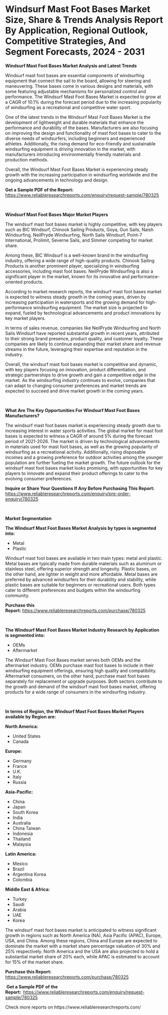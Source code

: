 <p><h1>Windsurf Mast Foot Bases Market Size, Share & Trends Analysis Report By Application, Regional Outlook, Competitive Strategies, And Segment Forecasts, 2024 - 2031</h1></p><p><strong>Windsurf Mast Foot Bases Market Analysis and Latest Trends</strong></p>
<p><p>Windsurf mast foot bases are essential components of windsurfing equipment that connect the sail to the board, allowing for steering and maneuvering. These bases come in various designs and materials, with some featuring adjustable mechanisms for personalized control and performance. The Windsurf Mast Foot Bases Market is expected to grow at a CAGR of 10.1% during the forecast period due to the increasing popularity of windsurfing as a recreational and competitive water sport.</p><p>One of the latest trends in the Windsurf Mast Foot Bases Market is the development of lightweight and durable materials that enhance the performance and durability of the bases. Manufacturers are also focusing on improving the design and functionality of mast foot bases to cater to the diverse needs of windsurfers, including beginners and experienced athletes. Additionally, the rising demand for eco-friendly and sustainable windsurfing equipment is driving innovation in the market, with manufacturers introducing environmentally friendly materials and production methods.</p><p>Overall, the Windsurf Mast Foot Bases Market is experiencing steady growth with the increasing participation in windsurfing worldwide and the ongoing advancements in technology and design.</p></p>
<p><strong>Get a Sample PDF of the Report:&nbsp;</strong> <a href="https://www.reliableresearchreports.com/enquiry/request-sample/780325">https://www.reliableresearchreports.com/enquiry/request-sample/780325</a></p>
<p>&nbsp;</p>
<p><strong>Windsurf Mast Foot Bases Major Market Players</strong></p>
<p><p>The windsurf mast foot bases market is highly competitive, with key players such as BIC Windsurf, Chinook Sailing Products, Goya, Gun Sails, Naish Windsurfing, NeilPryde Windsurfing, North Sails Windsurf, Point-7 International, Prolimit, Severne Sails, and Simmer competing for market share. </p><p>Among these, BIC Windsurf is a well-known brand in the windsurfing industry, offering a wide range of high-quality products. Chinook Sailing Products is another prominent player, specializing in windsurfing accessories, including mast foot bases. NeilPryde Windsurfing is also a significant player in the market, known for its innovative and performance-oriented products. </p><p>According to market research reports, the windsurf mast foot bases market is expected to witness steady growth in the coming years, driven by increasing participation in watersports and the growing demand for high-performance windsurfing equipment. The market size is projected to expand, fueled by technological advancements and product innovations by key market players.</p><p>In terms of sales revenue, companies like NeilPryde Windsurfing and North Sails Windsurf have reported substantial growth in recent years, attributed to their strong brand presence, product quality, and customer loyalty. These companies are likely to continue expanding their market share and revenue streams in the future, leveraging their expertise and reputation in the industry.</p><p>Overall, the windsurf mast foot bases market is competitive and dynamic, with key players focusing on innovation, product differentiation, and strategic partnerships to drive growth and gain a competitive edge in the market. As the windsurfing industry continues to evolve, companies that can adapt to changing consumer preferences and market trends are expected to succeed and drive market growth in the coming years.</p></p>
<p>&nbsp;</p>
<p><strong>What Are The Key Opportunities For Windsurf Mast Foot Bases Manufacturers?</strong></p>
<p><p>The windsurf mast foot bases market is experiencing steady growth due to increasing interest in water sports activities. The global market for mast foot bases is expected to witness a CAGR of around 5% during the forecast period of 2021-2026. The market is driven by technological advancements in materials used for mast foot bases, as well as the growing popularity of windsurfing as a recreational activity. Additionally, rising disposable incomes and a growing preference for outdoor activities among the younger population are further fueling the market growth. The future outlook for the windsurf mast foot bases market looks promising, with opportunities for key players to innovate and expand their product offerings to cater to the evolving consumer preferences.</p></p>
<p><strong>Inquire or Share Your Questions If Any Before Purchasing This Report:</strong> <a href="https://www.reliableresearchreports.com/enquiry/pre-order-enquiry/780325">https://www.reliableresearchreports.com/enquiry/pre-order-enquiry/780325</a></p>
<p>&nbsp;</p>
<p><strong>Market Segmentation</strong></p>
<p><strong>The Windsurf Mast Foot Bases Market Analysis by types is segmented into:</strong></p>
<p><ul><li>Metal</li><li>Plastic</li></ul></p>
<p><p>Windsurf mast foot bases are available in two main types: metal and plastic. Metal bases are typically made from durable materials such as aluminum or stainless steel, offering superior strength and longevity. Plastic bases, on the other hand, are lighter in weight and more affordable. Metal bases are preferred by advanced windsurfers for their durability and stability, while plastic bases are suitable for beginners or recreational users. Both types cater to different preferences and budgets within the windsurfing community.</p></p>
<p><strong>Purchase this Report:&nbsp;</strong><a href="https://www.reliableresearchreports.com/purchase/780325">https://www.reliableresearchreports.com/purchase/780325</a></p>
<p>&nbsp;</p>
<p><strong>The Windsurf Mast Foot Bases Market Industry Research by Application is segmented into:</strong></p>
<p><ul><li>OEMs</li><li>Aftermarket</li></ul></p>
<p><p>The Windsurf Mast Foot Bases market serves both OEMs and the aftermarket industry. OEMs purchase mast foot bases to include in their windsurfing equipment offerings, ensuring high quality and compatibility. Aftermarket consumers, on the other hand, purchase mast foot bases separately for replacement or upgrade purposes. Both sectors contribute to the growth and demand of the windsurf mast foot bases market, offering products for a wide range of consumers in the windsurfing industry.</p></p>
<p>&nbsp;</p>
<p><strong>In terms of Region, the Windsurf Mast Foot Bases Market Players available by Region are:</strong></p>
<p>
    <p> <strong> North America: </strong>
        <ul>
            <li>United States</li>
            <li>Canada</li>
        </ul>
        </p> 
    <p> <strong> Europe: </strong>
        <ul>
            <li>Germany</li>
            <li>France</li>
            <li>U.K.</li>
            <li>Italy</li>
            <li>Russia</li>
        </ul>
        </p> 
    <p> <strong> Asia-Pacific: </strong>
        <ul>
            <li>China</li>
            <li>Japan</li>
            <li>South Korea</li>
            <li>India</li>
            <li>Australia</li>
            <li>China Taiwan</li>
            <li>Indonesia</li>
            <li>Thailand</li>
            <li>Malaysia</li>
        </ul>
        </p> 
    <p> <strong> Latin America: </strong>
        <ul>
            <li>Mexico</li>
            <li>Brazil</li>
            <li>Argentina Korea</li>
            <li>Colombia</li>
        </ul>
        </p> 
    <p> <strong> Middle East & Africa: </strong>
        <ul>
            <li>Turkey</li>
            <li>Saudi</li>
            <li>Arabia</li>
            <li>UAE</li>
            <li>Korea</li>
        </ul>
    </p>
    </p>
<p><p>The windsurf mast foot bases market is anticipated to witness significant growth in regions such as North America (NA), Asia Pacific (APAC), Europe, USA, and China. Among these regions, China and Europe are expected to dominate the market with a market share percentage valuation of 30% and 25% respectively. North America and the USA are also projected to hold a substantial market share of 20% each, while APAC is estimated to account for 15% of the market share.</p></p>
<p><strong>Purchase this Report: </strong><a href="https://www.reliableresearchreports.com/purchase/780325">https://www.reliableresearchreports.com/purchase/780325</a></p>
<p>&nbsp;<strong>Get a Sample PDF of the Report:&nbsp;&nbsp;</strong><a href="https://www.reliableresearchreports.com/enquiry/request-sample/780325">https://www.reliableresearchreports.com/enquiry/request-sample/780325</a></p>
<p><strong></strong></p>
<p>Check more reports on https://www.reliableresearchreports.com/</p>